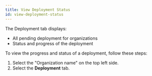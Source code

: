 ```yaml
---
title: View Deployment Status
id: view-deployment-status
---
```


The Deployment tab displays:

* All pending deployment for organizations
* Status and progress of the deployment

To view the progress and status of a deployment, follow these steps:

1. Select the "Organization name" on the top left side.
2. Select the **Deployment** tab.


